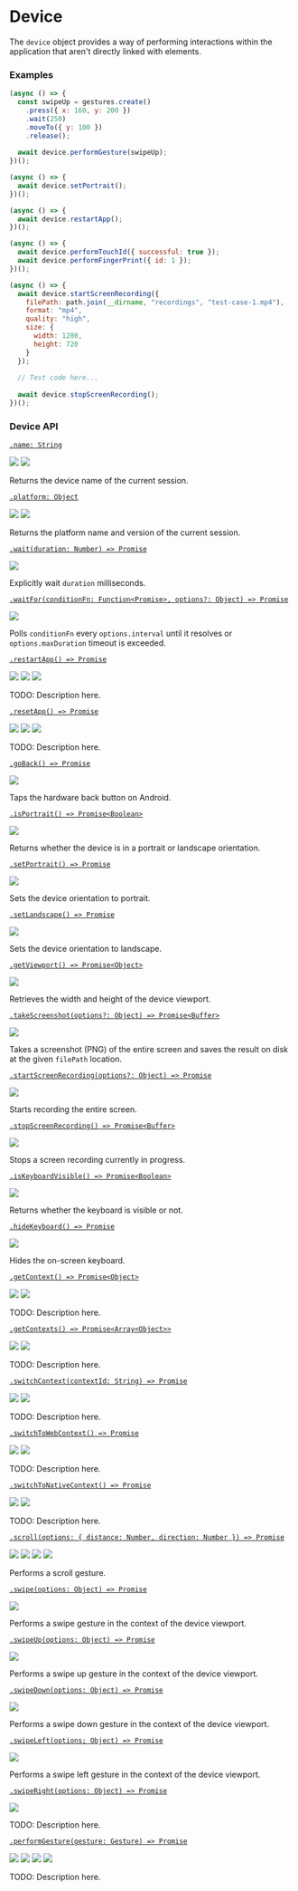 # Device

The `device` object provides a way of performing interactions within the application that aren't directly linked with elements.

### Examples

```javascript
(async () => {
  const swipeUp = gestures.create()
    .press({ x: 160, y: 200 })
    .wait(250)
    .moveTo({ y: 100 })
    .release();
  
  await device.performGesture(swipeUp);
})();
```

```javascript
(async () => {
  await device.setPortrait();
})();
```

```javascript
(async () => {
  await device.restartApp();
})();
```

```javascript
(async () => {
  await device.performTouchId({ successful: true });
  await device.performFingerPrint({ id: 1 });
})();
```

```javascript
(async () => {
  await device.startScreenRecording({
    filePath: path.join(__dirname, "recordings", "test-case-1.mp4"),
    format: "mp4",
    quality: "high",
    size: {
      width: 1280,
      height: 720
    }
  });
  
  // Test code here...
  
  await device.stopScreenRecording(); 
})();
```

### Device API

[```.name: String```](./device/name.md)

<img src="https://img.shields.io/badge/Platform-All-blue.svg" /> <img src="https://img.shields.io/badge/Docs-TODO-red.svg" />

Returns the device name of the current session.

[```.platform: Object```](./device/platform.md)

<img src="https://img.shields.io/badge/Platform-All-blue.svg" /> <img src="https://img.shields.io/badge/Docs-TODO-red.svg" />

Returns the platform name and version of the current session.

[```.wait(duration: Number) => Promise```](./device/wait.md)

<img src="https://img.shields.io/badge/Platform-All-blue.svg" />

Explicitly wait `duration` milliseconds.

[```.waitFor(conditionFn: Function<Promise>, options?: Object) => Promise```](./device/waitFor.md)

<img src="https://img.shields.io/badge/Platform-All-blue.svg" />

Polls `conditionFn` every `options.interval` until it resolves or `options.maxDuration` timeout is exceeded.

[```.restartApp() => Promise```](./device/restartApp.md)

<img src="https://img.shields.io/badge/Platform-All-blue.svg" /> <img src="https://img.shields.io/badge/Docs-TODO-red.svg" /> <img src="https://img.shields.io/badge/Tests-TODO-red.svg" />

TODO: Description here.

[```.resetApp() => Promise```](./device/resetApp.md)

<img src="https://img.shields.io/badge/Platform-All-blue.svg" /> <img src="https://img.shields.io/badge/Docs-TODO-red.svg" /> <img src="https://img.shields.io/badge/Tests-TODO-red.svg" />

TODO: Description here.

[```.goBack() => Promise```](./device/goBack.md)

<img src="https://img.shields.io/badge/Platform-Android | Web-blue.svg" />

Taps the hardware back button on Android.

[```.isPortrait() => Promise<Boolean>```](./device/isPortrait.md)

<img src="https://img.shields.io/badge/Platform-All-blue.svg" />

Returns whether the device is in a portrait or landscape orientation.

[```.setPortrait() => Promise```](./device/setPortrait.md)

<img src="https://img.shields.io/badge/Platform-All-blue.svg" />

Sets the device orientation to portrait.

[```.setLandscape() => Promise```](./device/setLandscape.md)

<img src="https://img.shields.io/badge/Platform-All-blue.svg" />

Sets the device orientation to landscape.

[```.getViewport() => Promise<Object>```](./device/getViewport.md)

<img src="https://img.shields.io/badge/Platform-All-blue.svg" />

Retrieves the width and height of the device viewport.

[```.takeScreenshot(options?: Object) => Promise<Buffer>```](./device/takeScreenshot.md)

<img src="https://img.shields.io/badge/Platform-All-blue.svg" />

Takes a screenshot (PNG) of the entire screen and saves the result on disk at the given `filePath` location.

[```.startScreenRecording(options?: Object) => Promise```](./device/startScreenRecording.md)

<img src="https://img.shields.io/badge/Platform-All-blue.svg" />

Starts recording the entire screen.

[```.stopScreenRecording() => Promise<Buffer>```](./device/stopScreenRecording.md)

<img src="https://img.shields.io/badge/Platform-All-blue.svg" />

Stops a screen recording currently in progress.

[```.isKeyboardVisible() => Promise<Boolean>```](./device/isKeyboardVisible.md)

<img src="https://img.shields.io/badge/Platform-All-blue.svg" />

Returns whether the keyboard is visible or not.

[```.hideKeyboard() => Promise```](./device/hideKeyboard.md)

<img src="https://img.shields.io/badge/Platform-Native-blue.svg" />

Hides the on-screen keyboard.

[```.getContext() => Promise<Object>```](./device/getContext.md)

<img src="https://img.shields.io/badge/Platform-All-blue.svg" /> <img src="https://img.shields.io/badge/Docs-TODO-red.svg" />

TODO: Description here.

[```.getContexts() => Promise<Array<Object>>```](./device/getContexts.md)

<img src="https://img.shields.io/badge/Platform-All-blue.svg" /> <img src="https://img.shields.io/badge/Docs-TODO-red.svg" />

TODO: Description here.

[```.switchContext(contextId: String) => Promise```](./device/switchContext.md)

<img src="https://img.shields.io/badge/Platform-All-blue.svg" /> <img src="https://img.shields.io/badge/Docs-TODO-red.svg" />

TODO: Description here.

[```.switchToWebContext() => Promise```](./device/switchToWebContext.md)

<img src="https://img.shields.io/badge/Platform-All-blue.svg" /> <img src="https://img.shields.io/badge/Docs-TODO-red.svg" />

TODO: Description here.

[```.switchToNativeContext() => Promise```](./device/switchToNativeContext.md)

<img src="https://img.shields.io/badge/Platform-All-blue.svg" /> <img src="https://img.shields.io/badge/Docs-TODO-red.svg" />

TODO: Description here.

[```.scroll(options: { distance: Number, direction: Number }) => Promise```](./device/scroll.md)

<img src="https://img.shields.io/badge/Platform-Web-blue.svg" /> <img src="https://img.shields.io/badge/Dev-TODO-red.svg" /> <img src="https://img.shields.io/badge/Docs-TODO-red.svg" /> <img src="https://img.shields.io/badge/Tests-TODO-red.svg" />

Performs a scroll gesture.

[```.swipe(options: Object) => Promise```](./device/swipe.md)

<img src="https://img.shields.io/badge/Platform-Native-blue.svg" />

Performs a swipe gesture in the context of the device viewport.

[```.swipeUp(options: Object) => Promise```](./device/swipeUp.md)

<img src="https://img.shields.io/badge/Platform-Native-blue.svg" />

Performs a swipe up gesture in the context of the device viewport.

[```.swipeDown(options: Object) => Promise```](./device/swipeDown.md)

<img src="https://img.shields.io/badge/Platform-Native-blue.svg" />

Performs a swipe down gesture in the context of the device viewport.

[```.swipeLeft(options; Object) => Promise```](./device/swipeLeft.md)

<img src="https://img.shields.io/badge/Platform-Native-blue.svg" />

Performs a swipe left gesture in the context of the device viewport.

[```.swipeRight(options: Object) => Promise```](./device/swipeRight.md)

<img src="https://img.shields.io/badge/Platform-Native-blue.svg" />

TODO: Description here.

[```.performGesture(gesture: Gesture) => Promise```](./device/performGesture.md)

<img src="https://img.shields.io/badge/Platform-Native-blue.svg" /> <img src="https://img.shields.io/badge/Dev-WIP-orange.svg" /> <img src="https://img.shields.io/badge/Docs-TODO-red.svg" /> <img src="https://img.shields.io/badge/Tests-WIP-orange.svg" />

TODO: Description here.
